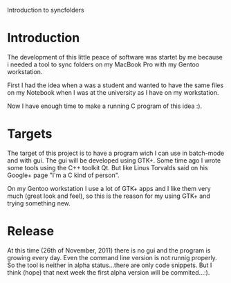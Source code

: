 Introduction to syncfolders

# Introduction #

The development of this little peace of software was startet by me because i needed a tool to sync folders on my MacBook Pro with my Gentoo workstation.

First I had the idea when a was a student and wanted to have the same files on my Notebook when I was at the university as I have on my workstation.

Now I have enough time to make a running C program of this idea :).


# Targets #

The target of this project is to have a program wich I can use in batch-mode and with gui. The gui will be developed using GTK+. Some time ago I wrote some tools using the C++ toolkit Qt.
But like Linus Torvalds said on his Google+ page "I'm a C kind of person".

On my Gentoo workstation I use a lot of GTK+ apps and I like them very much (great look and feel), so this is the reason for my using GTK+ and trying something new.


# Release #
At this time (26th of November, 2011) there is no gui and the program is growing every day. Even the command line version is not runnig properly.
So the tool is neither in alpha status...there are only code snippets.
But I think (hope) that next week the first alpha version will be commited...:).